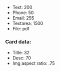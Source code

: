 - Text: 200
- Phone: 50
- Email: 255
- Textarea: 1500
- File: pdf

### Card data:

- Title: 32
- Desc: 70
- Img aspect ratio: .75

